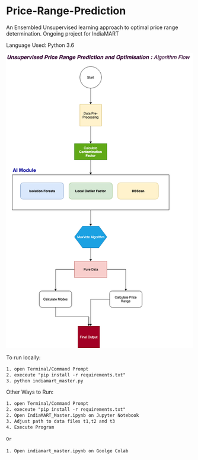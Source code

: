 # Price-Range-Prediction
An Ensembled Unsupervised learning approach to optimal price range determination. Ongoing project for IndiaMART

Language Used: Python 3.6

![Workflow](WorlFlow.png)

To run locally:

	1. open Terminal/Command Prompt
	2. execeute "pip install -r requirements.txt"
	3. python indiamart_master.py

Other Ways to Run:
	
	1. open Terminal/Command Prompt
	2. execeute "pip install -r requirements.txt"
	2. Open IndiaMART_Master.ipynb on Jupyter Notebook
	3. Adjust path to data files t1,t2 and t3
	4. Execute Program

	Or

	1. Open indiamart_master.ipynb on Goolge Colab


